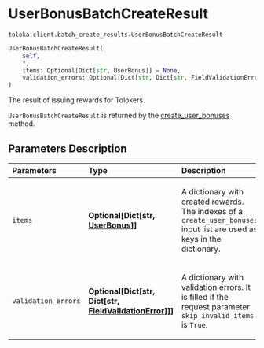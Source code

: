 # UserBonusBatchCreateResult
`toloka.client.batch_create_results.UserBonusBatchCreateResult`

```python
UserBonusBatchCreateResult(
    self,
    *,
    items: Optional[Dict[str, UserBonus]] = None,
    validation_errors: Optional[Dict[str, Dict[str, FieldValidationError]]] = None
)
```

The result of issuing rewards for Tolokers.


`UserBonusBatchCreateResult` is returned by the [create_user_bonuses](toloka.client.TolokaClient.create_user_bonuses.md) method.

## Parameters Description

| Parameters | Type | Description |
| :----------| :----| :-----------|
`items`|**Optional\[Dict\[str, [UserBonus](toloka.client.user_bonus.UserBonus.md)\]\]**|<p>A dictionary with created rewards. The indexes of a `create_user_bonuses` input list are used as keys in the dictionary.</p>
`validation_errors`|**Optional\[Dict\[str, Dict\[str, [FieldValidationError](toloka.client.batch_create_results.FieldValidationError.md)\]\]\]**|<p>A dictionary with validation errors. It is filled if the request parameter `skip_invalid_items` is `True`.</p>
